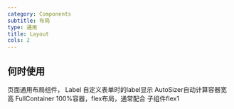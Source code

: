 ```yaml
---
category: Components
subtitle: 布局
type: 通用
title: Layout
cols: 2
---
```


## 何时使用

页面通用布局组件，
 Label 自定义表单时的label显示
 AutoSizer自动计算容器宽高
 FullContainer 100%容器，flex布局，通常配合 子组件flex1
 